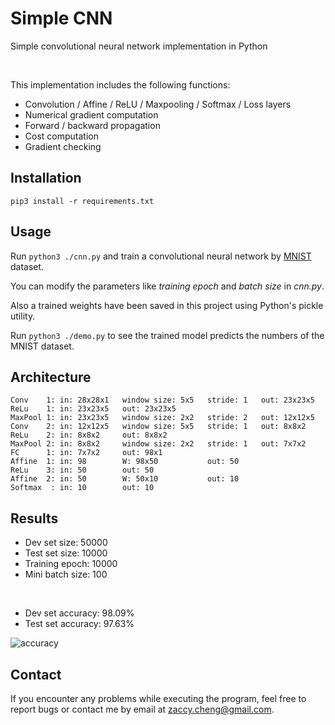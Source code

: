 # Simple CNN

Simple convolutional neural network implementation in Python

<br>

This implementation includes the following functions:

* Convolution / Affine / ReLU / Maxpooling / Softmax / Loss layers
* Numerical gradient computation
* Forward / backward propagation
* Cost computation
* Gradient checking

## Installation

```
pip3 install -r requirements.txt
```

## Usage

Run `python3 ./cnn.py` and train a convolutional neural network by [MNIST](http://yann.lecun.com/exdb/mnist/) dataset.

You can modify the parameters like *training epoch* and *batch size* in *cnn.py*.

Also a trained weights have been saved in this project using Python's pickle utility. 

Run `python3 ./demo.py` to see the trained model predicts the numbers of the MNIST dataset.

## Architecture

```
Conv    1: in: 28x28x1   window size: 5x5   stride: 1   out: 23x23x5
ReLu    1: in: 23x23x5   out: 23x23x5
MaxPool 1: in: 23x23x5   window size: 2x2   stride: 2   out: 12x12x5
Conv    2: in: 12x12x5   window size: 5x5   stride: 1   out: 8x8x2
ReLu    2: in: 8x8x2     out: 8x8x2
MaxPool 2: in: 8x8x2     window size: 2x2   stride: 1   out: 7x7x2
FC      1: in: 7x7x2     out: 98x1
Affine  1: in: 98        W: 98x50           out: 50
ReLu    3: in: 50        out: 50
Affine  2: in: 50        W: 50x10           out: 10
Softmax  : in: 10        out: 10
```

## Results

* Dev set size: 50000
* Test set size: 10000
* Training epoch: 10000
* Mini batch size: 100

<br>

* Dev set accuracy: 98.09%
* Test set accuracy: 97.63%

![accuracy](http://hzs.idv.tw/~zackcheng/github/simple_cnn/acc.png)

## Contact

If you encounter any problems while executing the program, feel free to report bugs or contact me by email at zaccy.cheng@gmail.com.
